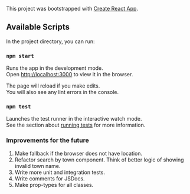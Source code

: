 This project was bootstrapped with [Create React App](https://github.com/facebook/create-react-app).

## Available Scripts

In the project directory, you can run:

### `npm start`

Runs the app in the development mode.<br>
Open [http://localhost:3000](http://localhost:3000) to view it in the browser.

The page will reload if you make edits.<br>
You will also see any lint errors in the console.

### `npm test`

Launches the test runner in the interactive watch mode.<br>
See the section about [running tests](https://facebook.github.io/create-react-app/docs/running-tests) for more information.

### Improvements for the future

1. Make fallback if the browser does not have location.
2. Refactor search by town component. Think of better logic of showing invalid town name.
3. Write more unit and integration tests.
4. Write comments for JSDocs.
5. Make prop-types for all classes.